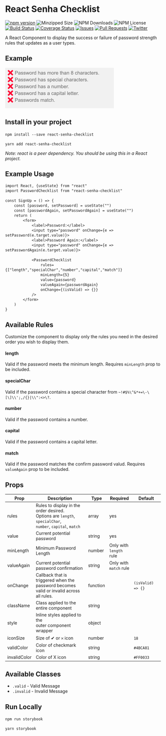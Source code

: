 # React Senha Checklist
[![npm version](https://badge.fury.io/js/react-password-checklist.svg)](https://badge.fury.io/js/react-password-checklist) ![Minzipped Size](https://img.shields.io/bundlephobia/minzip/react-password-checklist) ![NPM Downloads](https://img.shields.io/npm/dw/react-password-checklist) ![NPM License](https://img.shields.io/npm/l/react-senha-checklist) 
<br /> [![Build Status](https://travis-ci.org/sators/react-senha-checklist.svg?branch=master)](https://travis-ci.org/sators/react-senha-checklist) [![Coverage Status](https://coveralls.io/repos/github/sators/react-senha-checklist/badge.svg?branch=master)](https://coveralls.io/github/sators/react-senha-checklist?branch=master) [![Issues](https://img.shields.io/github/issues/sators/react-senha-checklist)](https://github.com/sators/react-senha-checklist/issues) [![Pull Requests](https://img.shields.io/github/issues-pr/sators/react-password-checklist)](https://github.com/sators/react-password-checklist/pulls) [![Twitter](https://img.shields.io/twitter/follow/sators.svg?style=social&label=@helenapaixao)](https://twitter.com/helenapaixao)

A React Component to display the success or failure of password strength rules that updates as a user types.

## Example
![React Password Checklist Demo](demo/demo.gif)

## Install in your project

`npm install --save react-senha-checklist`

`yarn add react-senha-checklist`

_Note: react is a peer dependency. You should be using this in a React project._

## Example Usage

```
import React, {useState} from "react"
import PasswordChecklist from "react-senha-checklist"

const SignUp = () => {
	const [password, setPassword] = useState("")
	const [passwordAgain, setPasswordAgain] = useState("")
	return (
		<form>
			<label>Password:</label>
			<input type="password" onChange={e => setPassword(e.target.value)}>
			<label>Password Again:</label>
			<input type="password" onChange={e => setPasswordAgain(e.target.value)}>

			<PasswordChecklist
				rules={["length","specialChar","number","capital","match"]}
				minLength={5}
				value={password}
				valueAgain={passwordAgain}
				onChange={(isValid) => {}}
			/>
		</form>
	)
}
```



## Available Rules

Customize the component to display only the rules you need in the desired order you wish to display them.

#### length
Valid if the password meets the minimum length. Requires `minLength` prop to be included.

#### specialChar

Valid if the password contains a special character from `~!#$%\^&*+=\-\[\]\\';,/{}|\\":<>\?`.

#### number

Valid if the password contains a number.

#### capital

Valid if the password contains a capital letter.

#### match

Valid if the password matches the confirm password valud. Requires `valueAgain` prop to be included.


## Props

| Prop  | Description  | Type  | Required  | Default  |
|---|---|---|---|---|
|  rules | Rules to display in the order desired.<br />Options are `length`, `specialChar`,<br />`number`, `capital`, `match`  | array  | yes |
|  value | Current potential password  | string  | yes |
|  minLength | Minimum Password Length  | number  | Only with<br />`length` rule |
|  valueAgain | Current potential password confirmation  | string  | Only with<br />`match` rule |
|  onChange | Callback that is triggered when the<br />password becomes valid or invalid across<br />all rules. | function  |  | `(isValid) => {}`
|  className | Class applied to the entire component  | string  |  |
|  style | Inline styles applied to the<br />outer component wrapper  | object  |  |
|  iconSize | Size of ✔ or 𐄂 icon  | number  |  | `18` |
|  validColor | Color of checkmark icon  | string  |  | `#4BCA81` |
|  invalidColor | Color of X icon  | string  |  | `#FF0033` |

## Available Classes
* `.valid` - Valid Message
* `.invalid` - Invalid Message

## Run Locally

`npm run storybook`

`yarn storybook`
